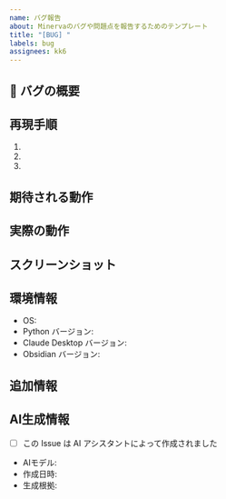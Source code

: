 ```yaml
---
name: バグ報告
about: Minervaのバグや問題点を報告するためのテンプレート
title: "[BUG] "
labels: bug
assignees: kk6
---
```


## 🐞 バグの概要
<!-- バグの内容を簡潔に説明してください -->

## 再現手順
<!-- バグを再現するための手順を記載してください -->
1. 
2. 
3. 

## 期待される動作
<!-- 本来どのような動作が期待されていたかを記載してください -->

## 実際の動作
<!-- 実際に何が起きたかを記載してください -->

## スクリーンショット
<!-- 可能であれば、問題を説明するスクリーンショットを添付してください -->

## 環境情報
- OS: <!-- macOS, Windows, Linux など -->
- Python バージョン: <!-- 例: 3.12.0 -->
- Claude Desktop バージョン: <!-- 例: 1.0.0 -->
- Obsidian バージョン: <!-- 例: 1.4.5 -->

## 追加情報
<!-- 問題に関連する他の情報があれば記載してください -->

## AI生成情報
<!-- AIアシスタントが作成した場合は記入してください -->
- [ ] この Issue は AI アシスタントによって作成されました
- AIモデル: <!-- 例: Claude 3.5 Sonnet, GPT-4, Claude 3.5 Haiku など -->
- 作成日時: <!-- YYYY-MM-DD HH:MM 形式 -->
- 生成根拠: <!-- ユーザーの要求やプロンプトの概要 -->
